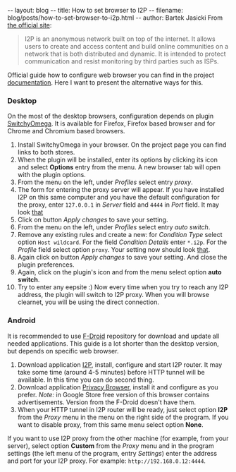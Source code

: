 -- layout: blog
-- title: How to set browser to I2P
-- filename: blog/posts/how-to-set-browser-to-i2p.html
-- author: Bartek Jasicki
From [the official site](https://geti2p.net/en/):

> I2P is an anonymous network built on top of the internet. It allows users
> to create and access content and build online communities on a network
> that is both distributed and dynamic. It is intended to protect
> communication and resist monitoring by third parties such as ISPs.

Official guide how to configure web browser you can find in the project
[documentation](https://geti2p.net/en/about/browser-config). Here I want to
present the alternative ways for this.

### Desktop

On the most of the desktop browsers, configuration depends on plugin
[SwitchyOmega](https://github.com/FelisCatus/SwitchyOmega). It is available for
Firefox, Firefox based browser and for Chrome and Chromium based browsers.

1. Install SwitchyOmega in your browser. On the project page you can find links
   to both stores.
2. When the plugin will be installed, enter its options by clicking its icon
   and select **Options** entry from the menu. A new browser tab will open with
   the plugin options.
3. From the menu on the left, under *Profiles* select entry *proxy*.
4. The form for entering the proxy server will appear. If you have installed
   I2P on this same computer and you have the default configuration for the
   proxy, enter `127.0.0.1` in *Server* field and `4444` in *Port* field. It
   may look [that](images/guide/proxy.png)
5. Click on button *Apply changes* to save your setting.
6. From the menu on the left, under *Profiles* select entry *auto switch*.
7. Remove any existing rules and create a new: for *Condition Type* select
   option `Host wildcard`. For the field *Condition Details* enter `*.i2p`. For
   the *Profile* field select option `proxy`. Your setting now should look
   [that](images/guide/autoswitch.png).
8. Again click on button *Apply changes* to save your setting. And close the
   plugin preferences.
9. Again, click on the plugin's icon and from the menu select option **auto
   switch**.
10. Try to enter any eepsite :) Now every time when you try to reach any I2P
   address, the plugin will switch to I2P proxy. When you will browse clearnet,
   you will be using the direct connection.

### Android

It is recommended to use [F-Droid](https://f-droid.org/) repository for
download and update all needed applications. This guide is a lot shorter than
the desktop version, but depends on specific web browser.

1. Download application [I2P](https://f-droid.org/packages/net.i2p.android.router/),
   install, configure and start I2P router. It may take some time (around 4-5
   minutes) before HTTP tunnel will be available. In this time you can do
   second thing.
2. Download application [Privacy Browser](https://f-droid.org/packages/com.stoutner.privacybrowser.standard/),
   install it and configure as you prefer. *Note:* in Google Store free version
   of this browser contains advertisements. Version from the F-Droid doesn't
   have them.
3. When your HTTP tunnel in I2P router will be ready, just select option
   **I2P** from the *Proxy* menu in the menu on the right side of the program.
   If you want to disable proxy, from this same menu select option **None**.

If you want to use I2P proxy from the other machine (for example, from your
server), select option **Custom** from the *Proxy* menu and in the program
settings (the left menu of the program, entry *Settings*) enter the address
and port for your I2P proxy. For example: `http://192.168.0.12:4444`.
